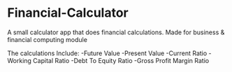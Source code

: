 # Financial-Calculator
A small calculator app that does financial calculations. Made for business &amp; financial computing module

The calculations Include:
  -Future Value
  -Present Value
  -Current Ratio
  -Working Capital Ratio
  -Debt To Equity Ratio
  -Gross Profit Margin Ratio

